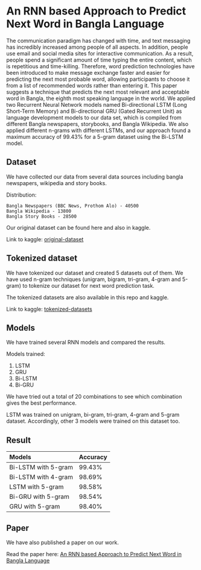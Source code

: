 # An RNN based Approach to Predict Next Word in Bangla Language 

The communication paradigm has changed with time, and text messaging has incredibly increased among people of all aspects. In addition, people use email and social media sites for interactive communication. As a result, people spend a significant amount of time typing the entire content, which is repetitious and time-killing. Therefore, word prediction technologies have been introduced to make message exchange faster and easier for predicting the next most probable word, allowing participants to choose it from a list of recommended words rather than entering it. This paper suggests a technique that predicts the next most relevant and acceptable word in Bangla, the eighth most speaking language in the world. We applied two Recurrent Neural Network models named Bi-directional LSTM (Long Short-Term Memory) and Bi-directional GRU (Gated Recurrent Unit) as language development models to our data set, which is compiled from different Bangla newspapers, storybooks, and Bangla Wikipedia. We also applied different n-grams with different LSTMs, and our approach found a maximum accuracy of 99.43% for a 5-gram dataset using the Bi-LSTM model. 

## Dataset 

We have collected our data from several data sources including bangla newspapers, wikipedia and story books. 

Distribution: 

```
Bangla Newspapers (BBC News, Prothom Alo) - 40500
Bangla Wikipedia - 13800
Bangla Story Books - 28500
```
Our original dataset can be found here and also in kaggle. 

Link to kaggle: [original-dataset](https://www.kaggle.com/datasets/asifmahmudcste/next-word-prediction-bangla?select=original+dataset.txt) 

## Tokenized dataset 

We have tokenized our dataset and created 5 datasets out of them. We have used n-gram techniques (unigram, bigram, tri-gram, 4-gram and 5-gram) to tokenize our dataset for next word prediction task. 

The tokenized datasets are also available in this repo and kaggle. 

Link to kaggle: [tokenized-datasets](https://www.kaggle.com/datasets/asifmahmudcste/next-word-prediction-bangla) 

## Models 

We have trained several RNN models and compared the results. 

Models trained:

1. LSTM
2. GRU
3. Bi-LSTM 
4. Bi-GRU 

We have tried out a total of 20 combinations to see which combination gives the best performance. 

LSTM was trained on unigram, bi-gram, tri-gram, 4-gram and 5-gram dataset. Accordingly, other 3 models were trained on this dataset too. 

## Result 

| Models | Accuracy
| :----------- | :----------- |
Bi-LSTM with 5-gram | 99.43%
Bi-LSTM with 4-gram | 98.69%
LSTM with 5-gram | 98.58%
Bi-GRU with 5-gram | 98.54%
GRU with 5-gram | 98.40% 

## Paper 

We have also published a paper on our work. 

Read the paper here: [An RNN based Approach to Predict Next Word in Bangla Language](https://link.springer.com/chapter/10.1007/978-3-031-34619-4_43)
